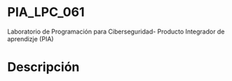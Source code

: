 # PIA_LPC_061
Laboratorio de Programación para Ciberseguridad- Producto Integrador de aprendizje (PIA) 

# Descripción 

